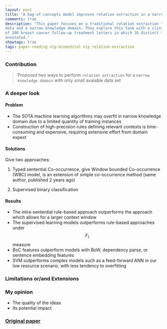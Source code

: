 ```yaml
---
layout: post
title: "A bag-of-concepts model improves relation extraction in a narrow knowledge domain with limited data"
comments: true
description: "This paper focuses on a traditional relation extraction task in the context of limited annotated 
data and a narrow knowledge domain. They explore this task with a clinical corpus consisting
of 200 breast cancer follow-up treatment letters in which 16 distinct types of relations are
annotated."
showtags: true
tags: paper-reading nlp-biomedical nlp relation-extraction
---
```


### Contribution
> Proposed two ways to perform `relation extraction` for a `narrow knowledge domain` with only small avaiable data set

### A deeper look
#### Problem
- The SOTA machine learning algorithms may overfit in narrow knowledge domain due to a limited quantity of training instances
- Construction of high-precision rules defining relevant contexts is time-consuming and expensive, requiring extensvie effort from domain expext

#### Solutions

Give two approaches:

1. Typed sentential Co-occurrence, give Window bounded Co-occurrence (WBC) model, is an extension of simple co-occurrence method (same author, published 2 years ago)
	

2. Supervised binary classification

#### Results
- The intra-sentential rule-based approach outperforms the approach which allows for a larger context window
- The supervised learning models outperforms rule-based approaches under $$F_1$$ measure
- BoC features outperform models with BoW, dependency parse, or sentence embedding features
- SVM outperforms complex models such as a feed-forward ANN in our low resource scenario, with less tendency to overfitting

### Limitations or/and Extensions

### My opinion
- The quality of the ideas
- Its potential impact

### [Original paper](https://arxiv.org/abs/1904.10743)